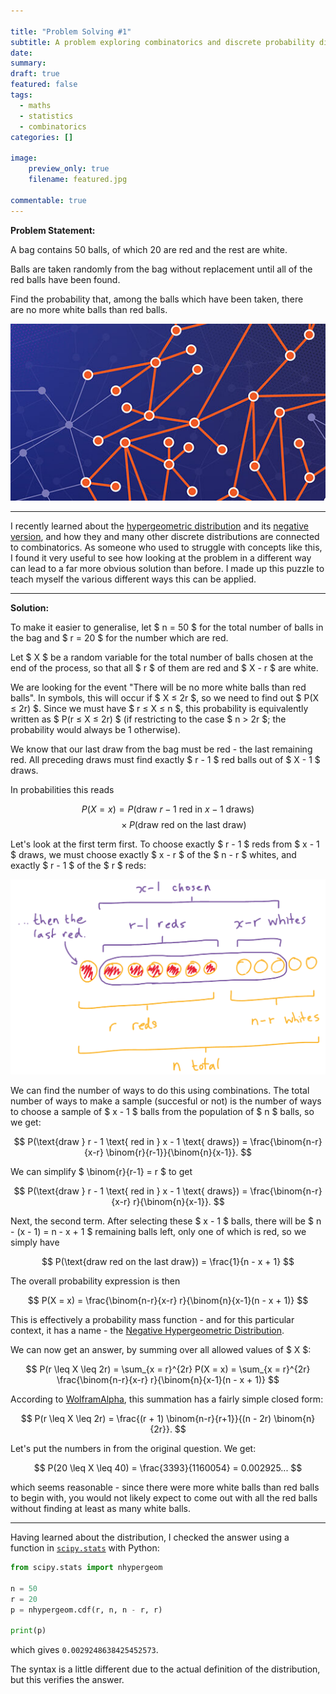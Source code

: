 ```yaml
---

title: "Problem Solving #1"
subtitle: A problem exploring combinatorics and discrete probability distributions
date:
summary:
draft: true
featured: false
tags:
  - maths
  - statistics
  - combinatorics
categories: []

image:
    preview_only: true
    filename: featured.jpg

commentable: true
---
```


<b> Problem Statement: </b>

A bag contains 50 balls, of which 20 are red and the rest are white.

Balls are taken randomly from the bag without replacement until all of the red balls have been found.

Find the probability that, among the balls which have been taken, there are no more white balls than red 
balls.

![](featured.jpg)

---

I recently learned about the [hypergeometric distribution](https://en.wikipedia.org/wiki/Hypergeometric_distribution) and its [negative version](https://en.wikipedia.org/wiki/Negative_hypergeometric_distribution), and how they and many other discrete distributions are connected to combinatorics. As someone who used to struggle with concepts like this, I found it very useful to see how looking at the problem in a different way can lead to a far more obvious solution than before. I made up this puzzle to teach myself the various different ways this can be applied.

---

<b> Solution: </b>

To make it easier to generalise, let $ n = 50 $ for the total number of balls in the bag and $ r = 20 $ for the number which are red.

Let $ X $ be a random variable for the total number of balls chosen at the end of the process, so that all $ r $ of them are red and $ X - r $ are white.

We are looking for the event "There will be no more white balls than red balls". In symbols, this will occur if $ X ≤ 2r $, so we need to find out $ P(X ≤ 2r) $. Since we must have $ r ≤ X ≤ n $, this probability is equivalently written as $ P(r ≤ X ≤ 2r) $ (if restricting to the case $ n > 2r $; the probability would always be 1 otherwise).

We know that our last draw from the bag must be red - the last remaining red. All preceding draws must find exactly $ r - 1 $ red balls out of $ X - 1 $ draws.

In probabilities this reads

$$ P(X = x) = P(\text{draw } r - 1 \text{ red in } x - 1 \text{ draws}) $$
$$ \ \ \ \ \ \ \ \ \ \ \ \ \times P(\text{draw red on the last draw}) $$

Let's look at the first term first. To choose exactly $ r - 1 $ reds from $ x - 1 $ draws, we must choose exactly $ x - r $ of the $ n - r $ whites, and exactly $ r - 1 $ of the $ r $ reds:

![](image-0.png)

We can find the number of ways to do this using combinations. The total number of ways to make a sample (succesful or not) is the number of ways to choose a sample of $ x - 1 $ balls from the population of $ n $ balls, so we get:

$$ P(\text{draw } r - 1 \text{ red in } x - 1 \text{ draws}) = \frac{\binom{n-r}{x-r} \binom{r}{r-1}}{\binom{n}{x-1}}. $$

We can simplify $ \binom{r}{r-1} = r $ to get

$$ P(\text{draw } r - 1 \text{ red in } x - 1 \text{ draws}) = \frac{\binom{n-r}{x-r} r}{\binom{n}{x-1}}. $$

Next, the second term. After selecting these $ x - 1 $ balls, there will be $ n - (x - 1) = n - x + 1 $ remaining balls left, only one of which is red, so we simply have

$$ P(\text{draw red on the last draw}) = \frac{1}{n - x + 1} $$

The overall probability expression is then

$$ P(X = x) = \frac{\binom{n-r}{x-r} r}{\binom{n}{x-1}(n - x + 1)} $$

This is effectively a probability mass function - and for this particular context, it has a name - the [Negative Hypergeometric Distribution](https://en.wikipedia.org/wiki/Negative_hypergeometric_distribution).

We can now get an answer, by summing over all allowed values of $ X $:

$$ P(r \leq X \leq 2r) = \sum_{x = r}^{2r} P(X = x) = \sum_{x = r}^{2r} \frac{\binom{n-r}{x-r} r}{\binom{n}{x-1}(n - x + 1)} $$

According to [WolframAlpha](https://www.wolframalpha.com/input?i2d=true&i=Sum%5BDivide%5BnCr%5C%2840%29n-r%5C%2844%29+x-r%5C%2841%29+*+r%2CnCr%5C%2840%29n%5C%2844%29+x-1%5C%2841%29+*+%5C%2840%29n+%2B+1+-+x%5C%2841%29%5D%2C%7Bx%2Cr%2C2r%7D%5D), this summation has a fairly simple closed form:


$$ P(r \leq X \leq 2r) = \frac{(r + 1) \binom{n-r}{r+1}}{(n - 2r) \binom{n}{2r}}. $$

Let's put the numbers in from the original question. We get:

$$ P(20 \leq X \leq 40) = \frac{3393}{1160054} = 0.002925... $$

which seems reasonable - since there were more white balls than red balls to begin with, you would not likely expect to come out with all the red balls without finding at least as many white balls. 

---

Having learned about the distribution, I checked the answer using a function in [`scipy.stats`](https://docs.scipy.org/doc/scipy/tutorial/stats/discrete_nhypergeom.html) with Python:

```python
from scipy.stats import nhypergeom

n = 50
r = 20
p = nhypergeom.cdf(r, n, n - r, r)

print(p)
```

which gives `0.0029248638425452573`.

The syntax is a little different due to the actual definition of the distribution, but this verifies the answer.

